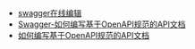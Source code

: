 + [swagger在线编辑](http://editor.swagger.io/)
+ [Swagger-如何编写基于OpenAPI规范的API文档](https://blog.csdn.net/wang1472jian1110/article/details/83382812)
+ [如何编写基于OpenAPI规范的API文档](https://huangwenchao.gitbooks.io/swagger/content/)

